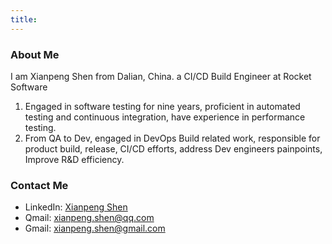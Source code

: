 ```yaml
---
title: 
---
```


### About Me

I am Xianpeng Shen from Dalian, China. a CI/CD Build Engineer at Rocket Software

1. Engaged in software testing for nine years, proficient in automated testing and continuous integration, have experience in performance testing.
2. From QA to Dev, engaged in DevOps Build related work, responsible for product build, release, CI/CD efforts, address Dev engineers painpoints, Improve R&D efficiency.

### Contact Me

* LinkedIn: [Xianpeng Shen](https://www.linkedin.com/in/xianpeng-shen-2050ab95)
* Qmail: [xianpeng.shen@qq.com](mailto:xianpeng.shen@qq.com)
* Gmail: [xianpeng.shen@gmail.com](mailto:xianpeng.shen@gmail.com)